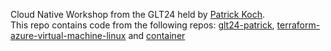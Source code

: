 Cloud Native Workshop from the GLT24 held by [Patrick Koch](https://github.com/patkoch). <br>
This repo contains code from the following repos: [glt24-patrick](https://github.com/patkoch/glt24-patrick), [terraform-azure-virtual-machine-linux](https://github.com/patkoch/terraform-azure-virtual-machine-linux) and [container](https://github.com/patkoch/container)